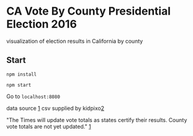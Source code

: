 # CA Vote By County Presidential Election 2016
visualization of election results in California by county

## Start

`npm install`

`npm start`

Go to `localhost:8080`

data source [1]
csv supplied by kidpixo[2]

"The Times will update vote totals as states certify their results. County vote totals are not yet updated." [1]

[1]: http://www.nytimes.com/elections/results/president 
[2]: https://github.com/kidpixo/presidential_election_usa_2016/blob/master/nytimes_presidential_elections_2016_results_county.csv
